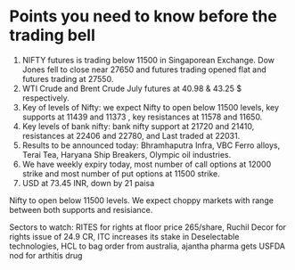 # Points you need to know before the trading bell
1. NIFTY futures is trading below 11500 in Singaporean Exchange. Dow Jones fell to close near 27650 and futures trading opened flat and futures trading at 27550.
2. WTI Crude and Brent Crude July futures at 40.98 & 43.25 $ respectively. 
3. Key of levels of Nifty: we expect Nifty to open below 11500 levels, key supports at 11439 and 11373 , key resistances at 11578 and 11650.
4. Key levels of bank nifty: bank nifty support at 21720 and 21410, resistances at 22406 and 22780, and Last traded at 22031.
5. Results to be announced today: Bhramhaputra Infra, VBC Ferro alloys, Terai Tea, Haryana Ship Breakers, Olympic oil industries.
6. We have weekly expiry today, most number of call options at 12000 strike and most number of put options at 11500 strike.
7. USD at 73.45 INR, down by 21 paisa

Nifty to open below 11500 levels. We expect choppy markets with range between both supports and resisiance.

Sectors to watch: RITES for rights at floor price 265/share, Ruchil Decor for rights issue of 24.9 CR, ITC increases its stake in Deselectable technologies, HCL to bag order from australia, ajantha pharma gets USFDA nod for arthitis drug
